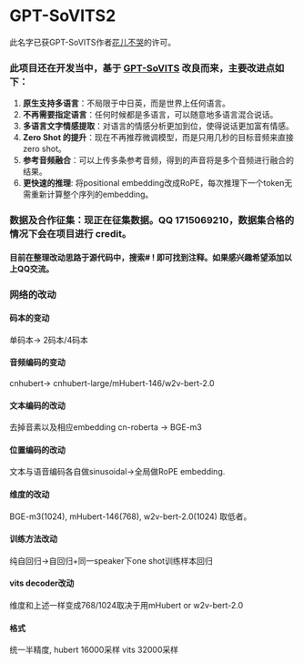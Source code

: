 # GPT-SoVITS2

此名字已获GPT-SoVITS作者[花儿不哭](https://space.bilibili.com/5760446?spm_id_from=333.337.0.0)的许可。
### 此项目还在开发当中，基于 [GPT-SoVITS](https://github.com/RVC-Boss/GPT-SoVITS) 改良而来，主要改进点如下：

1. **原生支持多语言**：不局限于中日英，而是世界上任何语言。
2. **不再需要指定语言**：任何时候都是多语言，可以随意地多语言混合说话。
3. **多语言文字情感提取**：对语言的情感分析更加到位，使得说话更加富有情感。
4. **Zero Shot 的提升**：现在不再推荐微调模型，而是只用几秒的目标音频来直接 zero shot。
5. **参考音频融合**：可以上传多条参考音频，得到的声音将是多个音频进行融合的结果。
6. **更快速的推理**: 将positional embedding改成RoPE，每次推理下一个token无需重新计算整个序列的embedding。

### **数据及合作征集**：现正在征集数据。QQ 1715069210，数据集合格的情况下会在项目进行 credit。

#### 目前在整理改动思路于源代码中，搜索# ! 即可找到注释。如果感兴趣希望添加以上QQ交流。

### 网络的改动

#### 码本的变动
单码本-> 2码本/4码本
#### 音频编码的变动
cnhubert-> cnhubert-large/mHubert-146/w2v-bert-2.0
#### 文本编码的改动
去掉音素以及相应embedding
cn-roberta ->  BGE-m3
#### 位置编码的改动
文本与语音编码各自做sinusoidal->全局做RoPE embedding.
#### 维度的改动
BGE-m3(1024), mHubert-146(768), w2v-bert-2.0(1024) 取低者。
#### 训练方法改动
纯自回归->自回归+同一speaker下one shot训练样本回归
#### vits decoder改动
维度和上述一样变成768/1024取决于用mHubert or w2v-bert-2.0
#### 格式
统一半精度, hubert 16000采样 vits 32000采样